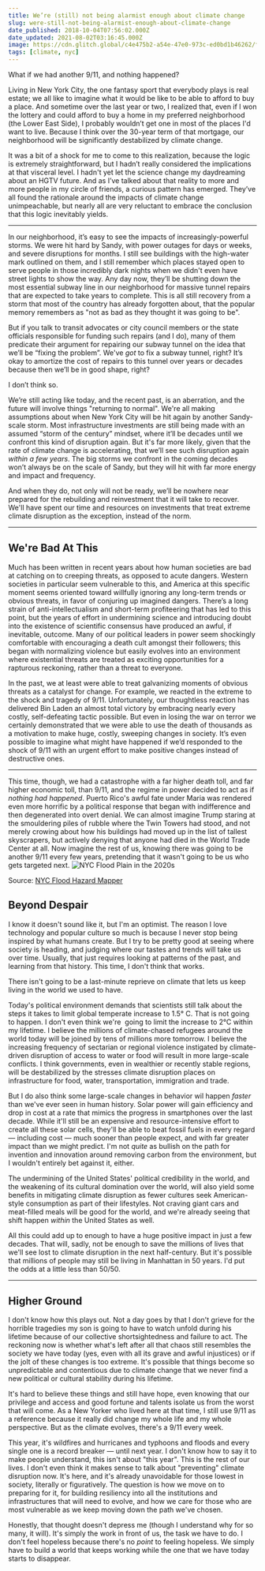 ```yaml
---
title: We’re (still) not being alarmist enough about climate change
slug: were-still-not-being-alarmist-enough-about-climate-change
date_published: 2018-10-04T07:56:02.000Z
date_updated: 2021-08-02T03:16:45.000Z
image: https://cdn.glitch.global/c4e475b2-a54e-47e0-973c-ed0bd1b46262/flooding.jpeg?v=1669624048650
tags: [climate, nyc]
---
```


What if we had another 9/11, and nothing happened?

Living in New York City, the one fantasy sport that everybody plays is real estate; we all like to imagine what it would be like to be able to afford to buy a place. And sometime over the last year or two, I realized that, even if I won the lottery and could afford to buy a home in my preferred neighborhood (the Lower East Side), I probably wouldn’t get one in most of the places I'd want to live. Because I think over the 30-year term of that mortgage, our neighborhood will be significantly destabilized by climate change.

It was a bit of a shock for me to come to this realization, because the logic is extremely straightforward, but I hadn’t really considered the implications at that visceral level. I hadn't yet let the science change my daydreaming about an HGTV future. And as I’ve talked about that reality to more and more people in my circle of friends, a curious pattern has emerged. They’ve all found the rationale around the impacts of climate change unimpeachable, but nearly all are very reluctant to embrace the conclusion that this logic inevitably yields.

---

In our neighborhood, it’s easy to see the impacts of increasingly-powerful storms. We were hit hard by Sandy, with power outages for days or weeks, and severe disruptions for months. I still see buildings with the high-water mark outlined on them, and I still remember which places stayed open to serve people in those incredibly dark nights when we didn't even have street lights to show the way. Any day now, they’ll be shutting down the most essential subway line in our neighborhood for massive tunnel repairs that are expected to take years to complete. This is all still recovery from a storm that most of the country has already forgotten about, that the popular memory remembers as "not as bad as they thought it was going to be".

But if you talk to transit advocates or city council members or the state officials responsible for funding such repairs (and I do), many of them predicate their argument for repairing our subway tunnel on the idea that we’ll be “fixing the problem”. We've *got* to fix a subway tunnel, right? It’s okay to amortize the cost of repairs to this tunnel over years or decades because then we’ll be in good shape, right?

I don’t think so.

We’re still acting like today, and the recent past, is an aberration, and the future will involve things "returning to normal". We're all making assumptions about when New York City will be hit again by another Sandy-scale storm. Most infrastructure investments are still being made with an assumed “storm of the century” mindset, where it’ll be decades until we confront this kind of disruption again. But it's far more likely, given that the rate of climate change is accelerating, that we’ll see such disruption again *within a few years*. The big storms we confront in the coming decades won’t always be on the scale of Sandy, but they will hit with far more energy and impact and frequency.

And when they do, not only will not be ready, we’ll be nowhere near prepared for the rebuilding and reinvestment that it will take to recover. We'll have spent our time and resources on investments that treat extreme climate disruption as the exception, instead of the norm.

---

## We're Bad At This

Much has been written in recent years about how human societies are bad at catching on to creeping threats, as opposed to acute dangers. Western societies in particular seem vulnerable to this, and America at this specific moment seems oriented toward willfully ignoring any long-term trends or obvious threats, in favor of conjuring up imagined dangers. There’s a long strain of anti-intellectualism and short-term profiteering that has led to this point, but the years of effort in undermining science and introducing doubt into the existence of scientific consensus have produced an awful, if inevitable, outcome. Many of our political leaders in power seem shockingly comfortable with encouraging a death cult amongst their followers; this began with normalizing violence but easily evolves into an environment where existential threats are treated as exciting opportunities for a rapturous reckoning, rather than a threat to everyone.

In the past, we at least were able to treat galvanizing moments of obvious threats as a catalyst for change. For example, we reacted in the extreme to the shock and tragedy of 9/11. Unfortunately, our thoughtless reaction has delivered Bin Laden an almost total victory by embracing nearly every costly, self-defeating tactic possible. But even in losing the war on terror we certainly demonstrated that we were able to use the death of thousands as a motivation to make huge, costly, sweeping changes in society. It’s even possible to imagine what might have happened if we’d responded to the shock of 9/11 with an urgent effort to make positive changes instead of destructive ones.

---

This time, though, we had a catastrophe with a far higher death toll, and far higher economic toll, than 9/11, and the regime in power decided to act as if *nothing had happened*. Puerto Rico's awful fate under Maria was rendered even more horrific by a political response that began with indifference and then degenerated into overt denial. We can almost imagine Trump staring at the smouldering piles of rubble where the Twin Towers had stood, and not merely crowing about how his buildings had moved up in the list of tallest skyscrapers, but actively denying that anyone had died in the World Trade Center at all. Now imagine the rest of us, knowing there was going to be another 9/11 every few years, pretending that it wasn't going to be us who gets targeted next.
![NYC Flood Plain in the 2020s](https://cdn.glitch.global/c4e475b2-a54e-47e0-973c-ed0bd1b46262/nyc-flood-zones.png?v=1669624105027 "NYC Flood Plain in the 2020s")

Source: [NYC Flood Hazard Mapper](http://dcp.maps.arcgis.com/apps/webappviewer/index.html?id=1c37d271fba14163bbb520517153d6d5)

## Beyond Despair

I know it doesn't sound like it, but I'm an optimist. The reason I love technology and popular culture so much is because I never stop being inspired by what humans create. But I try to be pretty good at seeing where society is heading, and judging where our tastes and trends will take us over time. Usually, that just requires looking at patterns of the past, and learning from that history. This time, I don't think that works.

There isn't going to be a last-minute reprieve on climate that lets us keep living in the world we used to have.

Today's political environment demands that scientists still talk about the steps it takes to limit global temperate increase to 1.5° C. That is not going to happen. I don't even think we're  going to limit the increase to 2°C within my lifetime. I believe the millions of climate-chased refugees around the world today will be joined by tens of millions more tomorrow. I believe the increasing frequency of sectarian or regional violence instigated by climate-driven disruption of access to water or food will result in more large-scale conflicts. I think governments, even in wealthier or recently stable regions, will be destabilized by the stresses climate disruption places on infrastructure for food, water, transportation, immigration and trade.

But I do also think some large-scale changes in behavior wil happen *faster* than we've ever seen in human history. Solar power will gain efficiency and drop in cost at a rate that mimics the progress in smartphones over the last decade. While it'll still be an expensive and resource-intensive effort to create all these solar cells, they'll be able to beat fossil fuels in every regard — including cost — much sooner than people expect, and with far greater impact than we might predict. I'm not *quite* as bullish on the path for invention and innovation around removing carbon from the environment, but I wouldn't entirely bet against it, either.

The undermining of the United States' political credibility in the world, and the weakening of its cultural domination over the world, will also yield some benefits in mitigating climate disruption as fewer cultures seek American-style consumption as part of their lifestyles. Not craving giant cars and meat-filled meals will be good for the world, and we're already seeing that shift happen *within* the United States as well.

All this could add up to enough to have a huge positive impact in just a few decades. That will, sadly, not be enough to save the millions of lives that we'll see lost to climate disruption in the next half-century. But it's possible that millions of people may still be living in Manhattan in 50 years. I'd put the odds at a little less than 50/50.

---

## Higher Ground

I don't know how this plays out. Not a day goes by that I don't grieve for the horrible tragedies my son is going to have to watch unfold during his lifetime because of our collective shortsightedness and failure to act. The reckoning now is whether what's left after all that chaos still resembles the society we have today (yes, even with all its grave and awful injustices) or if the jolt of these changes is too extreme. It's possible that things become so unpredictable and contentious due to climate change that we never find a new political or cultural stability during his lifetime.

It's hard to believe these things and still have hope, even knowing that our privilege and access and good fortune and talents isolate us from the worst that will come. As a New Yorker who lived here at that time, I still use 9/11 as a reference because it really did change my whole life and my whole perspective. But as the climate evolves, there's a 9/11 every week.

This year, it's wildfires and hurricanes and typhoons and floods and every single one is a record breaker — until next year. I don't know how to say it to make people understand, this isn't about "this year". This is the rest of our lives. I don't even think it makes sense to talk about "preventing" climate disruption now. It's here, and it's already unavoidable for those lowest in society, literally or figuratively. The question is how we move on to preparing for it, for building resiliency into all the institutions and infrastructures that will need to evolve, and how we care for those who are most vulnerable as we keep moving down the path we've chosen.

Honestly, that thought doesn't depress me (though I understand why for so many, it will). It's simply the work in front of us, the task we have to do. I don't feel hopeless because there's no *point* to feeling hopeless. We simply have to build a world that keeps working while the one that we have today starts to disappear.
